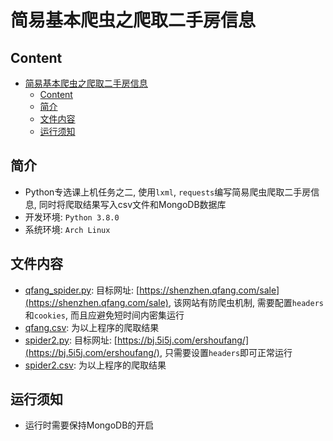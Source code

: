 # 简易基本爬虫之爬取二手房信息

## Content

<!-- TOC -->

- [简易基本爬虫之爬取二手房信息](#简易基本爬虫之爬取二手房信息)
    - [Content](#content)
    - [简介](#简介)
    - [文件内容](#文件内容)
    - [运行须知](#运行须知)

<!-- /TOC -->

## 简介

- Python专选课上机任务之二, 使用`lxml`, `requests`编写简易爬虫爬取二手房信息, 同时将爬取结果写入csv文件和MongoDB数据库
- 开发环境: `Python 3.8.0`
- 系统环境: `Arch Linux`

## 文件内容

- [qfang_spider.py](./qfang_spider.py): 目标网址: [https://shenzhen.qfang.com/sale](https://shenzhen.qfang.com/sale), 该网站有防爬虫机制, 需要配置`headers`和`cookies`, 而且应避免短时间内密集运行
- [qfang.csv](./qfang.csv): 为以上程序的爬取结果
- [spider2.py](./spider2.py): 目标网址: [https://bj.5i5j.com/ershoufang/](https://bj.5i5j.com/ershoufang/), 只需要设置`headers`即可正常运行
- [spider2.csv](./spider2.csv): 为以上程序的爬取结果

## 运行须知

- 运行时需要保持MongoDB的开启
